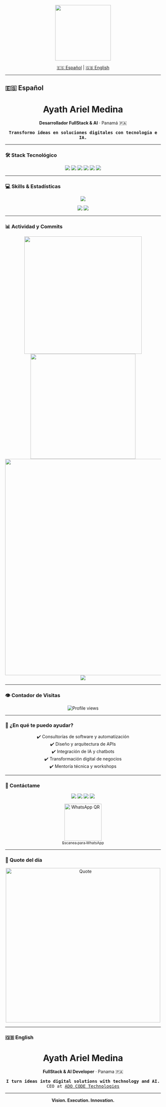 <!-- HEADER ANIMADO -->
<p align="center">
  <img src="https://media4.giphy.com/media/iIqmM5tTjmpOB9mpbn/giphy.gif" width="180"/>
</p>

<!-- SELECTOR DE IDIOMA -->
<p align="center">
  <a href="#español">🇪🇸 Español</a> | <a href="#english">🇬🇧 English</a>
</p>

---

## 🇪🇸 Español

<h1 align="center">Ayath Ariel Medina</h1>
<p align="center"><strong>Desarrollador FullStack & AI</strong> · Panamá 🇵🇦</p>
<p align="center">
  <samp>
    <strong>Transformo ideas en soluciones digitales con tecnología e IA.</strong><br>
  </samp>
</p>

---

### 🛠️ Stack Tecnológico
<p align="center">
  <img src="https://img.shields.io/badge/Python-306998?style=for-the-badge&logo=python&logoColor=FFD43B"/>
  <img src="https://img.shields.io/badge/FastAPI-21C784?style=for-the-badge&logo=fastapi&logoColor=white"/>
  <img src="https://img.shields.io/badge/React-20232A?style=for-the-badge&logo=react&logoColor=61DAFB"/>
  <img src="https://img.shields.io/badge/Supabase-2E7D32?style=for-the-badge&logo=supabase&logoColor=3ECF8E"/>
  <img src="https://img.shields.io/badge/Docker-1D63ED?style=for-the-badge&logo=docker&logoColor=2496ED"/>
  <img src="https://img.shields.io/badge/GitHub-181717?style=for-the-badge&logo=github&logoColor=white"/>
</p>

---

### 💻 Skills & Estadísticas
<p align="center">
  <img src="https://skillicons.dev/icons?i=python,fastapi,react,supabase,docker,js,ts,git,github,linux,vscode"/>
</p>
<p align="center">
  <img src="https://github-profile-summary-cards.vercel.app/api/cards/repos-per-language?username=AyathAriel&theme=github_dark"/>
  <img src="https://github-profile-summary-cards.vercel.app/api/cards/most-commit-language?username=AyathAriel&theme=github_dark"/>
</p>

---

### 📊 Actividad y Commits
<p align="center">
  <img src="https://github-readme-stats.vercel.app/api?username=AyathAriel&show_icons=true&theme=radical&hide_title=true&hide_border=true&count_private=true" width="380"/>
  <img src="https://github-readme-streak-stats.herokuapp.com?user=AyathAriel&theme=radical&hide_border=true" width="340"/>
  <br>
  <img src="https://github-readme-activity-graph.vercel.app/graph?username=AyathAriel&theme=github-compact&hide_border=true&area=true" width="700"/>
  <br>
  <img src="https://badgen.net/github/commits/AyathAriel/AyathAriel/main?icon=github&color=orange"/>
</p>

---

### 👁️ Contador de Visitas
<p align="center">
  <img src="https://komarev.com/ghpvc/?username=AyathAriel&color=brightgreen&style=flat-square" alt="Profile views"/>
</p>

---

### 🤝 ¿En qué te puedo ayudar?
<p align="center">
  ✔️ Consultorías de software y automatización<br>
  ✔️ Diseño y arquitectura de APIs<br>
  ✔️ Integración de IA y chatbots<br>
  ✔️ Transformación digital de negocios<br>
  ✔️ Mentoría técnica y workshops
</p>

---

### 📲 Contáctame
<p align="center">
  <a href="https://linkedin.com/in/ayathariel" target="_blank"><img src="https://img.shields.io/badge/LinkedIn-0077B5?style=for-the-badge&logo=linkedin&logoColor=white"/></a>
  <a href="mailto:ayath1006@gmail.com"><img src="https://img.shields.io/badge/Gmail-D14836?style=for-the-badge&logo=gmail&logoColor=white"/></a>
  <a href="https://t.me/AyathAriel" target="_blank"><img src="https://img.shields.io/badge/Telegram-2CA5E0?style=for-the-badge&logo=telegram&logoColor=white"/></a>
  <a href="https://adocode.com" target="_blank"><img src="https://img.shields.io/badge/ADO_CODE-Tech-black?style=for-the-badge&logo=codeberg&logoColor=white"/></a>
</p>
<p align="center">
  <a href="https://wa.me/50766448655" target="_blank">
    <img src="https://api.qrserver.com/v1/create-qr-code/?size=120x120&data=https://wa.me/50766448655" width="120" alt="WhatsApp QR"/>
    <br><sub>Escanea para WhatsApp</sub>
  </a>
</p>

---

### 💬 Quote del día
<p align="center">
  <img src="https://github-readme-quotes-bay.vercel.app/quote?theme=radical&layout=socrates" width="500" alt="Quote"/>
</p>

---

### 🇬🇧 English

<h1 align="center">Ayath Ariel Medina</h1>
<p align="center"><strong>FullStack & AI Developer</strong> · Panama 🇵🇦</p>
<p align="center">
  <samp>
    <strong>I turn ideas into digital solutions with technology and AI.</strong><br>
    CEO at <a href="https://adocode.com" target="_blank">ADO CODE Technologies</a>
  </samp>
</p>

---

<p align="center"><strong>Vision. Execution. Innovation.</strong></p>
